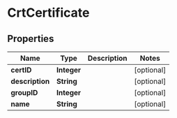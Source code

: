 
# CrtCertificate

## Properties
Name | Type | Description | Notes
------------ | ------------- | ------------- | -------------
**certID** | **Integer** |  |  [optional]
**description** | **String** |  |  [optional]
**groupID** | **Integer** |  |  [optional]
**name** | **String** |  |  [optional]



